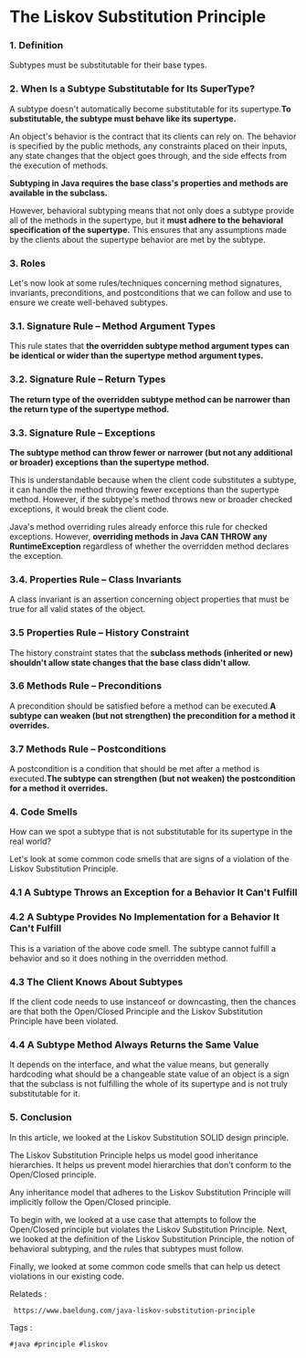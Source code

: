 # The Liskov Substitution Principle 


### 1. Definition

Subtypes must be substitutable for their base types.


### 2. When Is a Subtype Substitutable for Its SuperType?

A subtype doesn't automatically become substitutable for its supertype.**To substitutable, the subtype must behave like its supertype.**

An object's behavior is the contract that its clients can rely on. The behavior is specified by the public methods, any constraints placed on their inputs, any state changes that the object goes through, and the side effects from the execution of methods.

**Subtyping in Java requires the base class's properties and methods are available in the subclass.**

However, behavioral subtyping means that not only does a subtype provide all of the methods in the supertype, but it **must adhere to the behavioral specification of the supertype.** This ensures that any assumptions made by the clients about the supertype behavior are met by the subtype.

### 3. Roles 

Let's now look at some rules/techniques concerning method signatures, invariants, preconditions, and postconditions that we can follow and use to ensure we create well-behaved subtypes.

### 3.1. Signature Rule – Method Argument Types

This rule states that **the overridden subtype method argument types can be identical or wider than the supertype method argument types.**

### 3.2. Signature Rule – Return Types

**The return type of the overridden subtype method can be narrower than the return type of the supertype method.**

### 3.3. Signature Rule – Exceptions

**The subtype method can throw fewer or narrower (but not any additional or broader) exceptions than the supertype method.**

This is understandable because when the client code substitutes a subtype, it can handle the method throwing fewer exceptions than the supertype method. However, if the subtype's method throws new or broader checked exceptions, it would break the client code.

Java's method overriding rules already enforce this rule for checked exceptions. However, **overriding methods in Java CAN THROW any RuntimeException** regardless of whether the overridden method declares the exception.

### 3.4. Properties Rule – Class Invariants
A class invariant is an assertion concerning object properties that must be true for all valid states of the object.

### 3.5 Properties Rule – History Constraint

The history constraint states that the **subclass methods (inherited or new) shouldn't allow state changes that the base class didn't allow.**

### 3.6 Methods Rule – Preconditions

A precondition should be satisfied before a method can be executed.**A subtype can weaken (but not strengthen) the precondition for a method it overrides.**


### 3.7 Methods Rule – Postconditions

A postcondition is a condition that should be met after a method is executed.**The subtype can strengthen (but not weaken) the postcondition for a method it overrides.**


### 4. Code Smells

How can we spot a subtype that is not substitutable for its supertype in the real world?

Let's look at some common code smells that are signs of a violation of the Liskov Substitution Principle.

### 4.1 A Subtype Throws an Exception for a Behavior It Can't Fulfill

### 4.2 A Subtype Provides No Implementation for a Behavior It Can't Fulfill

This is a variation of the above code smell. The subtype cannot fulfill a behavior and so it does nothing in the overridden method.

### 4.3 The Client Knows About Subtypes

If the client code needs to use instanceof or downcasting, then the chances are that both the Open/Closed Principle and the Liskov Substitution Principle have been violated.

### 4.4 A Subtype Method Always Returns the Same Value

It depends on the interface, and what the value means, but generally hardcoding what should be a changeable state value of an object is a sign that the subclass is not fulfilling the whole of its supertype and is not truly substitutable for it.


### 5. Conclusion

In this article, we looked at the Liskov Substitution SOLID design principle.

The Liskov Substitution Principle helps us model good inheritance hierarchies. It helps us prevent model hierarchies that don't conform to the Open/Closed principle.

Any inheritance model that adheres to the Liskov Substitution Principle will implicitly follow the Open/Closed principle.

To begin with, we looked at a use case that attempts to follow the Open/Closed principle but violates the Liskov Substitution Principle. Next, we looked at the definition of the Liskov Substitution Principle, the notion of behavioral subtyping, and the rules that subtypes must follow.

Finally, we looked at some common code smells that can help us detect violations in our existing code.


Relateds :
```
 https://www.baeldung.com/java-liskov-substitution-principle 
```

Tags :
```
#java #principle #liskov 
```
